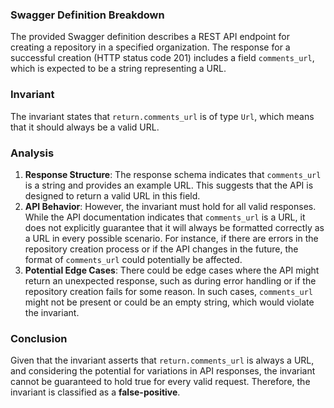 ### Swagger Definition Breakdown
The provided Swagger definition describes a REST API endpoint for creating a repository in a specified organization. The response for a successful creation (HTTP status code 201) includes a field `comments_url`, which is expected to be a string representing a URL.

### Invariant
The invariant states that `return.comments_url` is of type `Url`, which means that it should always be a valid URL.

### Analysis
1. **Response Structure**: The response schema indicates that `comments_url` is a string and provides an example URL. This suggests that the API is designed to return a valid URL in this field.
2. **API Behavior**: However, the invariant must hold for all valid responses. While the API documentation indicates that `comments_url` is a URL, it does not explicitly guarantee that it will always be formatted correctly as a URL in every possible scenario. For instance, if there are errors in the repository creation process or if the API changes in the future, the format of `comments_url` could potentially be affected.
3. **Potential Edge Cases**: There could be edge cases where the API might return an unexpected response, such as during error handling or if the repository creation fails for some reason. In such cases, `comments_url` might not be present or could be an empty string, which would violate the invariant.

### Conclusion
Given that the invariant asserts that `return.comments_url` is always a URL, and considering the potential for variations in API responses, the invariant cannot be guaranteed to hold true for every valid request. Therefore, the invariant is classified as a **false-positive**.
